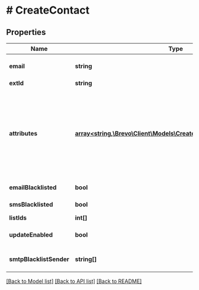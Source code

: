 # # CreateContact

## Properties

Name | Type | Description | Notes
------------ | ------------- | ------------- | -------------
**email** | **string** | Email address of the user. **Mandatory if \&quot;ext_id\&quot;  &amp; \&quot;SMS\&quot; field is not passed.** | [optional]
**extId** | **string** | Pass your own Id to create a contact. | [optional]
**attributes** | [**array<string,\Brevo\Client\Models\CreateDoiContactAttributesValue>**](CreateDoiContactAttributesValue.md) | Pass the set of attributes and their values. The attribute&#39;s parameter should be passed in capital letter while creating a contact. Values that don&#39;t match the attribute type (e.g. text or string in a date attribute) will be ignored. **These attributes must be present in your Brevo account.**. For eg: **{\&quot;FNAME\&quot;:\&quot;Elly\&quot;, \&quot;LNAME\&quot;:\&quot;Roger\&quot;, \&quot;COUNTRIES\&quot;:[\&quot;India\&quot;,\&quot;China\&quot;]}** | [optional]
**emailBlacklisted** | **bool** | Set this field to blacklist the contact for emails (emailBlacklisted &#x3D; true) | [optional]
**smsBlacklisted** | **bool** | Set this field to blacklist the contact for SMS (smsBlacklisted &#x3D; true) | [optional]
**listIds** | **int[]** | Ids of the lists to add the contact to | [optional]
**updateEnabled** | **bool** | Facilitate to update the existing contact in the same request (updateEnabled &#x3D; true) | [optional] [default to false]
**smtpBlacklistSender** | **string[]** | transactional email forbidden sender for contact. Use only for email Contact ( only available if updateEnabled &#x3D; true ) | [optional]

[[Back to Model list]](../../README.md#models) [[Back to API list]](../../README.md#endpoints) [[Back to README]](../../README.md)

